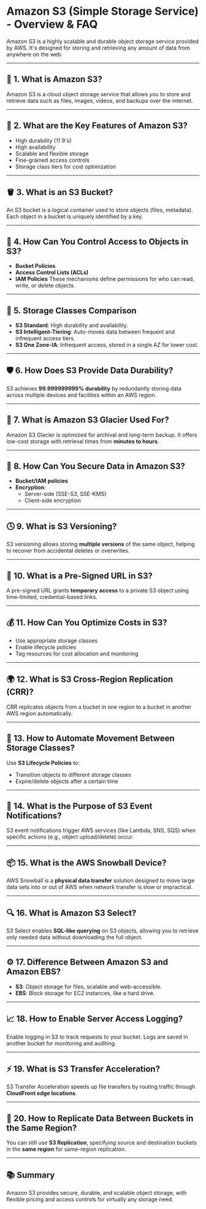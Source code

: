 # Amazon S3 (Simple Storage Service) - Overview & FAQ

Amazon S3 is a highly scalable and durable object storage service provided by AWS. It's designed for storing and retrieving any amount of data from anywhere on the web.

---

## 📘 1. What is Amazon S3?
Amazon S3 is a cloud object storage service that allows you to store and retrieve data such as files, images, videos, and backups over the internet.

---

## 🌟 2. What are the Key Features of Amazon S3?
- High durability (11 9's)
- High availability
- Scalable and flexible storage
- Fine-grained access controls
- Storage class tiers for cost optimization

---

## 🪣 3. What is an S3 Bucket?
An S3 bucket is a logical container used to store objects (files, metadata). Each object in a bucket is uniquely identified by a key.

---

## 🔐 4. How Can You Control Access to Objects in S3?
- **Bucket Policies**
- **Access Control Lists (ACLs)**
- **IAM Policies**
These mechanisms define permissions for who can read, write, or delete objects.

---

## 🧊 5. Storage Classes Comparison
- **S3 Standard**: High durability and availability.
- **S3 Intelligent-Tiering**: Auto-moves data between frequent and infrequent access tiers.
- **S3 One Zone-IA**: Infrequent access, stored in a single AZ for lower cost.

---

## 🛡️ 6. How Does S3 Provide Data Durability?
S3 achieves **99.999999999% durability** by redundantly storing data across multiple devices and facilities within an AWS region.

---

## 🧊 7. What is Amazon S3 Glacier Used For?
Amazon S3 Glacier is optimized for archival and long-term backup. It offers low-cost storage with retrieval times from **minutes to hours**.

---

## 🔐 8. How Can You Secure Data in Amazon S3?
- **Bucket/IAM policies**
- **Encryption**:
  - Server-side (SSE-S3, SSE-KMS)
  - Client-side encryption

---

## 🕓 9. What is S3 Versioning?
S3 versioning allows storing **multiple versions** of the same object, helping to recover from accidental deletes or overwrites.

---

## 🔗 10. What is a Pre-Signed URL in S3?
A pre-signed URL grants **temporary access** to a private S3 object using time-limited, credential-based links.

---

## 💰 11. How Can You Optimize Costs in S3?
- Use appropriate storage classes
- Enable lifecycle policies
- Tag resources for cost allocation and monitoring

---

## 🌍 12. What is S3 Cross-Region Replication (CRR)?
CRR replicates objects from a bucket in one region to a bucket in another AWS region automatically.

---

## 🔄 13. How to Automate Movement Between Storage Classes?
Use **S3 Lifecycle Policies** to:
- Transition objects to different storage classes
- Expire/delete objects after a certain time

---

## 🔔 14. What is the Purpose of S3 Event Notifications?
S3 event notifications trigger AWS services (like Lambda, SNS, SQS) when specific actions (e.g., object upload/delete) occur.

---

## 📦 15. What is the AWS Snowball Device?
AWS Snowball is a **physical data transfer** solution designed to move large data sets into or out of AWS when network transfer is slow or impractical.

---

## 🔍 16. What is Amazon S3 Select?
S3 Select enables **SQL-like querying** on S3 objects, allowing you to retrieve only needed data without downloading the full object.

---

## ⚙️ 17. Difference Between Amazon S3 and Amazon EBS?
- **S3**: Object storage for files, scalable and web-accessible.
- **EBS**: Block storage for EC2 instances, like a hard drive.

---

## 📈 18. How to Enable Server Access Logging?
Enable logging in S3 to track requests to your bucket. Logs are saved in another bucket for monitoring and auditing.

---

## ⚡ 19. What is S3 Transfer Acceleration?
S3 Transfer Acceleration speeds up file transfers by routing traffic through **CloudFront edge locations**.

---

## 🔁 20. How to Replicate Data Between Buckets in the Same Region?
You can still use **S3 Replication**, specifying source and destination buckets in the **same region** for same-region replication.

---

## 📚 Summary
Amazon S3 provides secure, durable, and scalable object storage, with flexible pricing and access controls for virtually any storage need.


